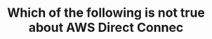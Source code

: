 ---
layout: answer
title: "Which of the following is not true about AWS Direct Connec"
blurb: "<p>All of the options are true except for the fact that a public IP address is required for an AWS Direct Connect connection. AWS Direct Connect can connec"
quid: 233
---
